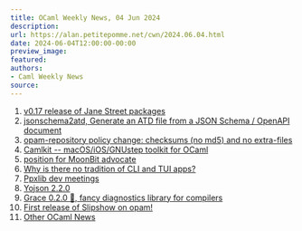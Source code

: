 ```yaml
---
title: OCaml Weekly News, 04 Jun 2024
description:
url: https://alan.petitepomme.net/cwn/2024.06.04.html
date: 2024-06-04T12:00:00-00:00
preview_image:
featured:
authors:
- Caml Weekly News
source:
---
```


<ol><li><a href="https://alan.petitepomme.net/cwn/2024.06.04.html#1">v0.17 release of Jane Street packages</a></li><li><a href="https://alan.petitepomme.net/cwn/2024.06.04.html#2">jsonschema2atd, Generate an ATD file from a JSON Schema / OpenAPI document</a></li><li><a href="https://alan.petitepomme.net/cwn/2024.06.04.html#3">opam-repository policy change: checksums (no md5) and no extra-files</a></li><li><a href="https://alan.petitepomme.net/cwn/2024.06.04.html#4">Camlkit -- macOS/iOS/GNUstep toolkit for OCaml</a></li><li><a href="https://alan.petitepomme.net/cwn/2024.06.04.html#5">position for MoonBit advocate</a></li><li><a href="https://alan.petitepomme.net/cwn/2024.06.04.html#6">Why is there no tradition of CLI and TUI apps?</a></li><li><a href="https://alan.petitepomme.net/cwn/2024.06.04.html#7">Ppxlib dev meetings</a></li><li><a href="https://alan.petitepomme.net/cwn/2024.06.04.html#8">Yojson 2.2.0</a></li><li><a href="https://alan.petitepomme.net/cwn/2024.06.04.html#9">Grace 0.2.0 &#128133;, fancy diagnostics library for compilers</a></li><li><a href="https://alan.petitepomme.net/cwn/2024.06.04.html#10">First release of Slipshow on opam!</a></li><li><a href="https://alan.petitepomme.net/cwn/2024.06.04.html#11">Other OCaml News</a></li></ol>
